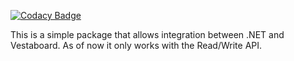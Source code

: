[![Codacy Badge](https://app.codacy.com/project/badge/Grade/1701c9d8fdca494a81aff99b60c18125)](https://app.codacy.com?utm_source=gh&utm_medium=referral&utm_content=&utm_campaign=Badge_grade)

This is a simple package that allows integration between .NET and Vestaboard. As of now it only works with the Read/Write API.
